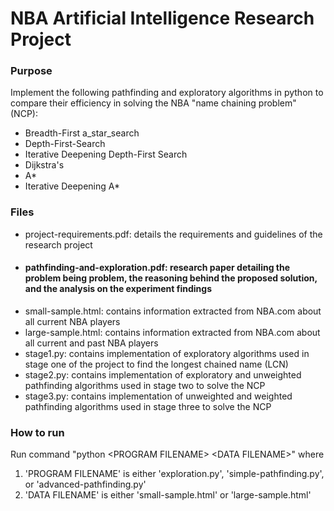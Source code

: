 # NBA Artificial Intelligence Research Project

### Purpose
Implement the following pathfinding and exploratory algorithms in python to compare their efficiency in solving the NBA "name chaining problem" (NCP):
- Breadth-First a_star_search
- Depth-First-Search
- Iterative Deepening Depth-First Search
- Dijkstra's
- A*
- Iterative Deepening A*


### Files
- project-requirements.pdf: details the requirements and guidelines of the research project
- #### pathfinding-and-exploration.pdf: research paper detailing the problem being problem, the reasoning behind the proposed solution, and the analysis on the experiment findings
- small-sample.html: contains information extracted from NBA.com about all current NBA players
- large-sample.html: contains information extracted from NBA.com about all current and past NBA players
- stage1.py: contains implementation of exploratory algorithms used in stage one of the project to find the longest chained name (LCN)
- stage2.py: contains implementation of exploratory and unweighted pathfinding algorithms used in stage two to solve the NCP
- stage3.py: contains implementation of unweighted and weighted pathfinding algorithms used in stage three to solve the NCP


### How to run
Run command "python &lt;PROGRAM FILENAME&gt; &lt;DATA FILENAME&gt;" where
1. 'PROGRAM FILENAME' is either 'exploration.py', 'simple-pathfinding.py', or 'advanced-pathfinding.py'
2. 'DATA FILENAME' is either 'small-sample.html' or 'large-sample.html'

